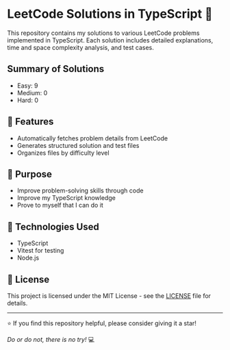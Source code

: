 # LeetCode Solutions in TypeScript 🚀

This repository contains my solutions to various LeetCode problems implemented in TypeScript.
Each solution includes detailed explanations, time and space complexity analysis, and test cases.

## Summary of Solutions
- Easy: 9
- Medium: 0
- Hard: 0

## 🚀 Features

- Automatically fetches problem details from LeetCode
- Generates structured solution and test files
- Organizes files by difficulty level

## 🎯 Purpose

- Improve problem-solving skills through code
- Improve my TypeScript knowledge
- Prove to myself that I can do it 

## 🔧 Technologies Used

- TypeScript
- Vitest for testing
- Node.js

## 📜 License

This project is licensed under the MIT License - see the [LICENSE](LICENSE) file for details.

---

⭐️ If you find this repository helpful, please consider giving it a star!

*Do or do not, there is no try!* 💻
